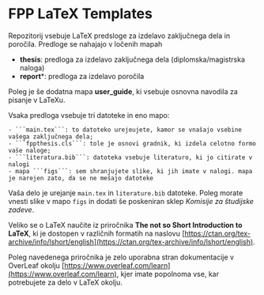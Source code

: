 # FPP LaTeX Templates

Repozitorij vsebuje LaTeX predsloge za izdelavo zaključnega dela in poročila. Predloge se nahajajo v ločenih mapah

 - **thesis**: predloga za izdelavo zaključnega dela (diplomska/magistrska naloga)
 - **report***: predloga za izdelavo poročila

 Poleg je še dodatna mapa **user_guide**, ki vsebuje osnovna navodila za pisanje v LaTeXu.

 Vsaka predloga vsebuje tri datoteke in eno mapo:

    - ```main.tex```: to datoteko urejeujete, kamor se vnašajo vsebine vašega zaključnega dela;
    - ```fppthesis.cls```: tole je osnovi gradnik, ki izdela celotno formo vaše naloge;
    - ```literatura.bib```: datoteka vsebuje literaturo, ki jo citirate v nalogi
    - mapa ```figs```: sem shranjujete slike, ki jih imate v nalogi. mapa je narejen zato, da se ne mešajo datoteke

Vaša delo je urejanje ```main.tex``` in ```literature.bib``` datoteke. Poleg morate vnesti slike v mapo ```figs``` in dodati še poskeniran sklep *Komisije za študijske zadeve*.

Veliko se o LaTeX naučite iz priročnika **The not so Short Introduction to LaTeX**, ki je dostopen v različnih formatih na naslovu [https://ctan.org/tex-archive/info/lshort/english](https://ctan.org/tex-archive/info/lshort/english).

Poleg navedenega priročnika je zelo uporabna stran dokumentacije v OverLeaf okolju [https://www.overleaf.com/learn](https://www.overleaf.com/learn), kjer imate popolnoma vse, kar potrebujete za delo v LaTeX okolju.
